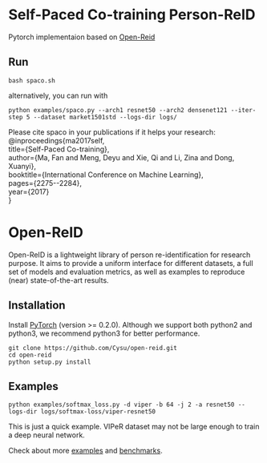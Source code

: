 # Self-Paced Co-training Person-ReID
Pytorch implementaion based on [Open-Reid](https://github.com/Cysu/open-reid.git)

## Run
```shell
bash spaco.sh
```
alternatively, you can run with 
```shell
python examples/spaco.py --arch1 resnet50 --arch2 densenet121 --iter-step 5 --dataset market1501std --logs-dir logs/
```

Please cite spaco in your publications if it helps your research:  
@inproceedings{ma2017self,  
  title={Self-Paced Co-training},   
  author={Ma, Fan and Meng, Deyu and Xie, Qi and Li, Zina and Dong, Xuanyi},  
  booktitle={International Conference on Machine Learning},  
  pages={2275--2284},  
  year={2017}  
}

# Open-ReID
Open-ReID is a lightweight library of person re-identification for research
purpose. It aims to provide a uniform interface for different datasets, a full
set of models and evaluation metrics, as well as examples to reproduce (near)
state-of-the-art results.

## Installation

Install [PyTorch](http://pytorch.org/) (version >= 0.2.0). Although we support
both python2 and python3, we recommend python3 for better performance.

```shell
git clone https://github.com/Cysu/open-reid.git
cd open-reid
python setup.py install
```

## Examples

```shell
python examples/softmax_loss.py -d viper -b 64 -j 2 -a resnet50 --logs-dir logs/softmax-loss/viper-resnet50
```

This is just a quick example. VIPeR dataset may not be large enough to train a deep neural network.

Check about more [examples](https://cysu.github.io/open-reid/examples/training_id.html)
and [benchmarks](https://cysu.github.io/open-reid/examples/benchmarks.html).
